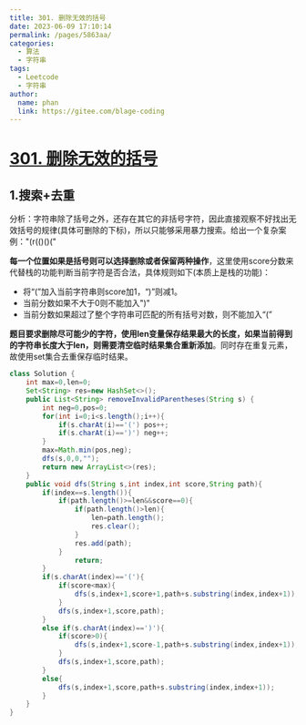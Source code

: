 ```yaml
---
title: 301. 删除无效的括号
date: 2023-06-09 17:10:14
permalink: /pages/5863aa/
categories:
  - 算法
  - 字符串
tags:
  - Leetcode
  - 字符串
author: 
  name: phan
  link: https://gitee.com/blage-coding
---
```

# [301. 删除无效的括号](https://leetcode.cn/problems/remove-invalid-parentheses/)

## 1.搜索+去重

分析：字符串除了括号之外，还存在其它的非括号字符，因此直接观察不好找出无效括号的规律(具体可删除的下标)，所以只能够采用暴力搜索。给出一个复杂案例："(r(()()("

**每一个位置如果是括号则可以选择删除或者保留两种操作**，这里使用score分数来代替栈的功能判断当前字符是否合法，具体规则如下(本质上是栈的功能)：

- 将“(”加入当前字符串则score加1，“)”则减1。
- 当前分数如果不大于0则不能加入")"
- 当前分数如果超过了整个字符串可匹配的所有括号对数，则不能加入“(”

**题目要求删除尽可能少的字符，使用len变量保存结果最大的长度，如果当前得到的字符串长度大于len，则需要清空临时结果集合重新添加**。同时存在重复元素，故使用set集合去重保存临时结果。

```java
class Solution {
    int max=0,len=0;
    Set<String> res=new HashSet<>();
    public List<String> removeInvalidParentheses(String s) {
        int neg=0,pos=0;
        for(int i=0;i<s.length();i++){
            if(s.charAt(i)=='(') pos++;
            if(s.charAt(i)==')') neg++;
        }
        max=Math.min(pos,neg);
        dfs(s,0,0,"");
        return new ArrayList<>(res);
    }
    public void dfs(String s,int index,int score,String path){
        if(index==s.length()){
            if(path.length()>=len&&score==0){
                if(path.length()>len){
                    len=path.length();
                    res.clear();
                }
                res.add(path);
            }
                return;
        }
        if(s.charAt(index)=='('){
            if(score<max){
                dfs(s,index+1,score+1,path+s.substring(index,index+1));
            }
            dfs(s,index+1,score,path);
        }
        else if(s.charAt(index)==')'){
            if(score>0){
                dfs(s,index+1,score-1,path+s.substring(index,index+1));
            }
            dfs(s,index+1,score,path);
        }
        else{
            dfs(s,index+1,score,path+s.substring(index,index+1));
        }
    }
}
```

